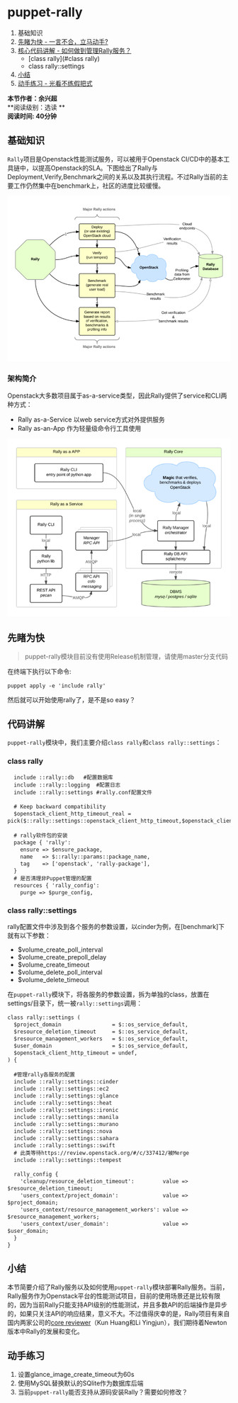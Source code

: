 # puppet-rally

1. 基础知识
2. [先睹为快 - 一言不合，立马动手?](#先睹为快)
3. [核心代码讲解 - 如何做到管理Rally服务？](#核心代码讲解)
    - [class rally](#class rally)
    - class rally::settings
4. [小结](##小结)
5. [动手练习 - 光看不练假把式](##动手练习)

**本节作者：余兴超**    
**阅读级别：选读 **  
**阅读时间: 40分钟**

## 基础知识

`Rally`项目是Openstack性能测试服务，可以被用于Openstack CI/CD中的基本工具链中，以提高Openstack的SLA。下图给出了Rally与Deployment,Verify,Benchmark之间的关系以及其执行流程。不过Rally当前的主要工作仍然集中在benchmark上，社区的进度比较缓慢。

![](../images/03/rally-process.png)
### 架构简介
Openstack大多数项目属于as-a-service类型，因此Rally提供了service和CLI两种方式：

- Rally as-a-Service  以web service方式对外提供服务
- Rally as-an-App     作为轻量级命令行工具使用

![](../images/03/rally-Arch.png)

## 先睹为快


> puppet-rally模块目前没有使用Release机制管理，请使用master分支代码

在终端下执行以下命令:  
```
puppet apply -e 'include rally'
```

然后就可以开始使用rally了，是不是so easy？

## 代码讲解

`puppet-rally`模块中，我们主要介绍`class rally`和`class rally::settings`：

### class rally

```puppet
  include ::rally::db   #配置数据库
  include ::rally::logging  #配置日志
  include ::rally::settings #rally.conf配置文件

  # Keep backward compatibility
  $openstack_client_http_timeout_real = pick($::rally::settings::openstack_client_http_timeout,$openstack_client_http_timeout)

  # rally软件包的安装
  package { 'rally':
    ensure => $ensure_package,
    name   => $::rally::params::package_name,
    tag    => ['openstack', 'rally-package'],
  }
  # 是否清理非Puppet管理的配置
  resources { 'rally_config':
    purge => $purge_config,
```

### class rally::settings

rally配置文件中涉及到各个服务的参数设置，以cinder为例，在[benchmark]下就有以下参数：

*   $volume_create_poll_interval 
*   $volume_create_prepoll_delay 
*   $volume_create_timeout       
*   $volume_delete_poll_interval 
*   $volume_delete_timeout

在`puppet-rally`模块下，将各服务的参数设置，拆为单独的class，放置在settings/目录下，统一被`rally::settings`调用：
```puppet
class rally::settings (
  $project_domain                = $::os_service_default,
  $resource_deletion_timeout     = $::os_service_default,
  $resource_management_workers   = $::os_service_default,
  $user_domain                   = $::os_service_default,
  $openstack_client_http_timeout = undef,
) {

  #管理rally各服务的配置
  include ::rally::settings::cinder
  include ::rally::settings::ec2
  include ::rally::settings::glance
  include ::rally::settings::heat
  include ::rally::settings::ironic
  include ::rally::settings::manila
  include ::rally::settings::murano
  include ::rally::settings::nova
  include ::rally::settings::sahara
  include ::rally::settings::swift
  # 此类等待https://review.openstack.org/#/c/337412/被Merge
  include ::rally::settings::tempest

  rally_config {
    'cleanup/resource_deletion_timeout':         value => $resource_deletion_timeout;
    'users_context/project_domain':              value => $project_domain;
    'users_context/resource_management_workers': value => $resource_management_workers;
    'users_context/user_domain':                 value => $user_domain;
  }
}
```


## 小结

本节简要介绍了Rally服务以及如何使用`puppet-rally`模块部署Rally服务。当前，Rally服务作为Openstack平台的性能测试项目，目前的使用场景还是比较有限的，因为当前Rally只能支持API级别的性能测试，并且多数API的后端操作是异步的，如果只关注API的响应结果，意义不大。不过值得庆幸的是，Rally项目有来自国内两家公司的[core reviewer](https://review.openstack.org/#/admin/groups/211,members)（Kun Huang和Li Yingjun），我们期待着Newton版本中Rally的发展和变化。


## 动手练习

1. 设置glance_image_create_timeout为60s
2. 使用MySQL替换默认的SQlite作为数据库后端
3. 当前`puppet-rally`能否支持从源码安装Rally？需要如何修改？


